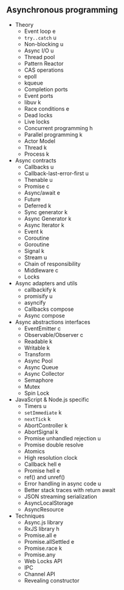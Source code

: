 ## Asynchronous programming

- Theory
  - Event loop e
  - `try..catch` u
  - Non-blocking u
  - Async I/O u
  - Thread pool
  - Pattern Reactor
  - CAS operations
  - epoll
  - kqueue
  - Completion ports
  - Event ports
  - libuv k
  - Race conditions e
  - Dead locks
  - Live locks
  - Concurrent programming h
  - Parallel programming k
  - Actor Model
  - Thread k
  - Process k
- Async contracts
  - Callbacks u
  - Callback-last-error-first u
  - Thenable u
  - Promise c
  - Async/await e
  - Future
  - Deferred k
  - Sync generator k
  - Async Generator k
  - Async Iterator k
  - Event k
  - Coroutine
  - Goroutine
  - Signal k
  - Stream u
  - Chain of responsibility
  - Middleware c
  - Locks
- Async adapters and utils
  - callbackify k
  - promisify u
  - asyncify
  - Callbacks compose
  - Async compose
- Async abstractions interfaces
  - EventEmitter c
  - Observable/Observer c
  - Readable k
  - Writable k
  - Transform
  - Async Pool
  - Async Queue
  - Async Collector
  - Semaphore
  - Mutex
  - Spin Lock
- JavaScript & Node.js specific
  - Timers u
  - `setImmediate` k
  - `nextTick` k
  - AbortController k
  - AbortSignal k
  - Promise unhandled rejection u
  - Promise double resolve
  - Atomics
  - High resolution clock
  - Callback hell e
  - Promise hell e
  - ref() and unref()
  - Error handling in async code u
  - Better stack traces with return await
  - JSON streaming serialization
  - AsyncLocalStorage
  - AsyncResource
- Techniques
  - Async.js library
  - RxJS library h
  - Promise.all e
  - Promise.allSettled e
  - Promise.race k
  - Promise.any
  - Web Locks API
  - IPC
  - Channel API
  - Revealing constructor
